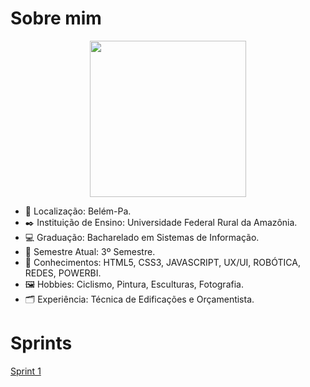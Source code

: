 # Sobre mim  

<div align="center">
  <img src="https://github.com/user-attachments/assets/9a6e05f2-4dbb-408e-8034-56d8d87f1860" width="250px">
</div>

* :round_pushpin: Localização: Belém-Pa. 
* :black_nib: Instituição de Ensino: Universidade Federal Rural da Amazônia.
* :computer: Graduação: Bacharelado em Sistemas de Informação.
* :calendar: Semestre Atual: 3º Semestre. 
* :brain: Conhecimentos: HTML5, CSS3, JAVASCRIPT, UX/UI, ROBÓTICA, REDES, POWERBI.
* :framed_picture: Hobbies: Ciclismo, Pintura, Esculturas, Fotografia.
* :card_index_dividers: Experiência: Técnica de Edificações e Orçamentista.

# Sprints

[Sprint 1](https://github.com/neivis04/PB_CYNTHIA_NEIVA/tree/0946160f88c7b9f5016ed97f2c7290890dd9ffb1/Sprint%201)
